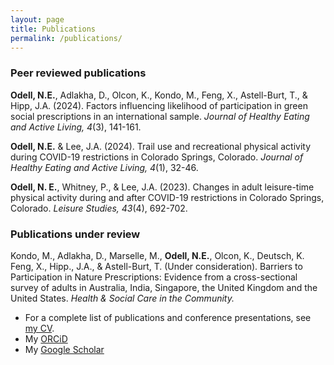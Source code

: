 ```yaml
---
layout: page
title: Publications
permalink: /publications/
---
```



### Peer reviewed publications
**Odell, N.E.**, Adlakha, D., Olcon, K., Kondo, M., Feng, X., Astell-Burt, T., & Hipp, J.A. (2024). Factors influencing likelihood of participation in green social prescriptions in an international sample. *Journal of Healthy Eating and Active Living, 4*(3), 141-161.

**Odell, N.E.** & Lee, J.A. (2024). Trail use and recreational physical activity during COVID-19 restrictions in Colorado Springs, Colorado. *Journal of Healthy Eating and Active Living, 4*(1), 32-46.

**Odell, N. E.**, Whitney, P., & Lee, J.A. (2023). Changes in adult leisure-time physical activity during and after COVID-19 restrictions in Colorado Springs, Colorado. *Leisure Studies, 43*(4), 692-702.

### Publications under review
Kondo, M., Adlakha, D., Marselle, M., **Odell, N.E.**, Olcon, K., Deutsch, K. Feng, X., Hipp., J.A., & Astell-Burt, T. (Under consideration). Barriers to Participation in Nature Prescriptions: Evidence from a cross-sectional survey of adults in Australia, India, Singapore, the United Kingdom and the United States. *Health & Social Care in the Community.*

- For a complete list of publications and conference presentations, see [my CV](../assets/files/Odell_CV.pdf).
- My [ORCiD](https://orcid.org/0000-0003-1806-980X)
- My [Google Scholar](https://scholar.google.com/citations?user=IcFiWeQAAAAJ&hl=en&authuser=1)
